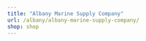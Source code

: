 ```yaml
---
title: "Albany Marine Supply Company"
url: /albany/albany-marine-supply-company/
shop: shop
---
```

